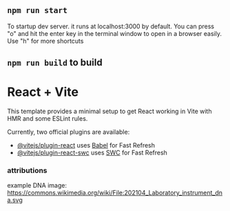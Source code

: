 
## `npm run start` 
To startup dev server. it runs at localhost:3000 by default. You can press "o" and hit the enter key in the terminal window to open in a browser easily. Use "h" for more shortcuts


## `npm run build` to build



# React + Vite




This template provides a minimal setup to get React working in Vite with HMR and some ESLint rules.

Currently, two official plugins are available:

- [@vitejs/plugin-react](https://github.com/vitejs/vite-plugin-react/blob/main/packages/plugin-react/README.md) uses [Babel](https://babeljs.io/) for Fast Refresh
- [@vitejs/plugin-react-swc](https://github.com/vitejs/vite-plugin-react-swc) uses [SWC](https://swc.rs/) for Fast Refresh


### attributions

example DNA image: https://commons.wikimedia.org/wiki/File:202104_Laboratory_instrument_dna.svg